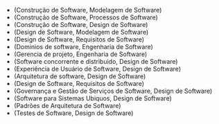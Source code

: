 - (Construção de Software, Modelagem de Software)
- (Construção de Software, Processos de Software)
- (Construção de Software, Design de Software)
- (Design de Software, Modelagem de Software)
- (Design de Software, Requisitos de Software)
- (Dominios de software, Engenharia de Software)
- (Gerencia de projeto, Engenharia de Software)
- (Software concorrente e distribuido, Design de Software)
- (Experiência de Usuário de Software, Design de Software)
- (Arquitetura de software, Design de Software)
- (Design de Software, Requisitos de Software)
- (Governança e Gestão de Serviços de Software, Design de Software)
- (Software para Sistemas Ubiquos, Design de Software)
- (Padrões de Arquitetura de Software)
- (Testes de Software, Design de Software)
